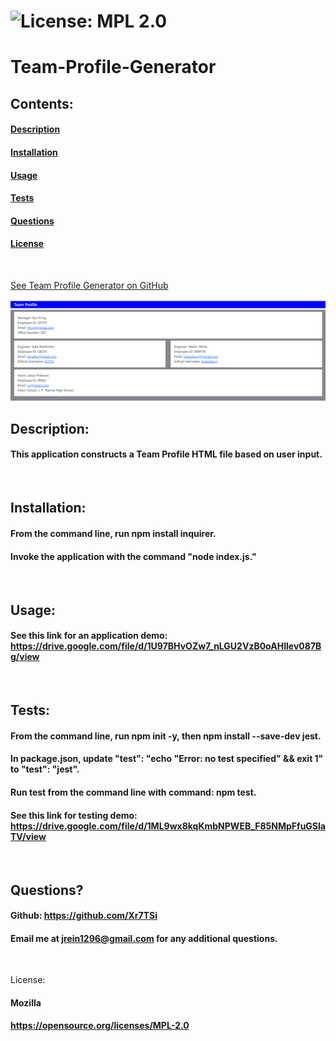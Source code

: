 

 # ![License: MPL 2.0](https://img.shields.io/badge/License-MPL%202.0-brightgreen.svg)

  # Team-Profile-Generator

  ## Contents:
  #### [Description](#description:)
  #### [Installation](#installation:)
  #### [Usage](#usage;)
  #### [Tests](#tests:)
  #### [Questions](#questions:)
  #### [License](#license:)
  &nbsp;

[See Team Profile Generator on GitHub](https://github.com/Xr7TSi/Team-Profile-Generator)

![Team Profile Generator](./Assets/Team-Profile.png)
  
  ## Description: 

  #### This application constructs a Team Profile HTML file based on user input.
  &nbsp;

  ## Installation: 

  #### From the command line, run npm install inquirer. 
  #### Invoke the application with the command "node index.js."
  &nbsp;

  ## Usage: 

  #### See this link for an application demo: https://drive.google.com/file/d/1U97BHvOZw7_nLGU2VzB0oAHIlev087Bg/view
  &nbsp;

  ## Tests: 

  #### From the command line,  run npm init -y,  then  npm install --save-dev jest.
  #### In package.json, update "test": "echo \"Error: no test specified\" && exit 1" to "test": "jest".
  #### Run test from the command line with command: npm test.
   #### See this link for testing demo: https://drive.google.com/file/d/1ML9wx8kqKmbNPWEB_F85NMpFfuGSlaTV/view
  &nbsp;
  
  ## Questions?

  #### Github: https://github.com/Xr7TSi
  #### Email me at jrein1296@gmail.com for any additional questions.
  &nbsp;

  License:
  #### Mozilla
  #### https://opensource.org/licenses/MPL-2.0